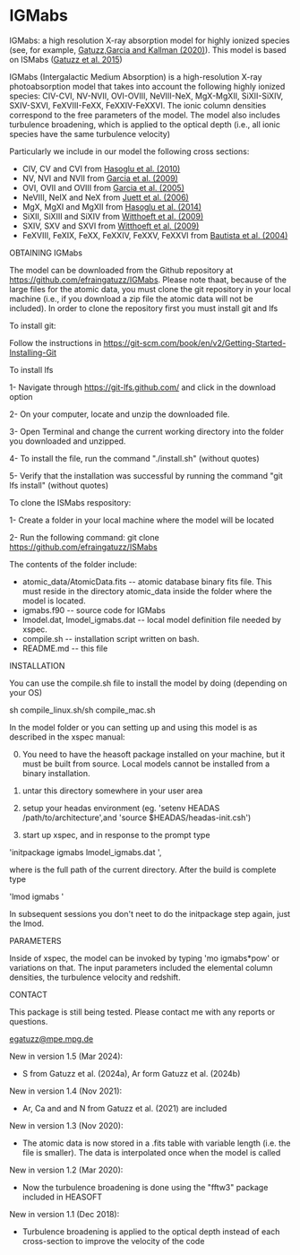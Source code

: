 # IGMabs

IGMabs: a high resolution X-ray absorption model for highly ionized species (see, for example, [Gatuzz,Garcia and Kallman (2020)](https://ui.adsabs.harvard.edu/abs/2019MNRAS.483L..75G/abstract)). This model is based on ISMabs ([Gatuzz et al. 2015](https://ui.adsabs.harvard.edu/abs/2015ApJ...800...29G/abstract))

IGMabs (Intergalactic Medium Absorption) is a high-resolution X-ray photoabsorption model that takes into account the following highly ionized species: CIV-CVI, NV-NVII, OVI-OVIII, NeVIII-NeX, MgX-MgXII, SiXII-SiXIV, SXIV-SXVI, FeXVIII-FeXX, FeXXIV-FeXXVI. The ionic column densities correspond to the free parameters of the model. The model also includes turbulence broadening, which is applied to the optical depth (i.e., all ionic species have the same turbulence velocity)

Particularly we include in our model the following cross sections:

- CIV, CV and CVI from [Hasoglu et al. (2010)](https://ui.adsabs.harvard.edu/abs/2010ApJ...724.1296H/abstract)
- NV, NVI and NVII from [Garcia et al. (2009)](https://ui.adsabs.harvard.edu/abs/2009ApJS..185..477G/abstract)
- OVI, OVII and OVIII from [Garcia et al. (2005)](https://ui.adsabs.harvard.edu/abs/2005ApJS..158...68G/abstract) 
- NeVIII, NeIX and NeX from [Juett et al. (2006)](https://ui.adsabs.harvard.edu/abs/2006ApJ...648.1066J/abstract)
- MgX, MgXI and MgXII from [Hasoglu et al. (2014)](https://ui.adsabs.harvard.edu/abs/2014ApJS..214....8H/abstract)
- SiXII, SiXIII and SiXIV from [Witthoeft et al. (2009)](https://ui.adsabs.harvard.edu/abs/2009ApJS..182..127W/abstract)
- SXIV, SXV and SXVI from [Witthoeft et al. (2009)](https://ui.adsabs.harvard.edu/abs/2009ApJS..182..127W/abstract)
- FeXVIII, FeXIX, FeXX, FeXXIV, FeXXV, FeXXVI from [Bautista et al. (2004)](https://ui.adsabs.harvard.edu/abs/2004A%26A...418.1171B/abstract)
 

OBTAINING IGMabs

The model can be downloaded from the Github repository at https://github.com/efraingatuzz/IGMabs. Please note thaat, because of the large files for the atomic data, you must clone the git repository in your local machine (i.e., if you download a zip file the atomic data will not be included). In order to clone the repository first you must install git and lfs

To install git:

Follow the instructions in https://git-scm.com/book/en/v2/Getting-Started-Installing-Git

To install lfs

1- Navigate through https://git-lfs.github.com/ and click in the download option

2- On your computer, locate and unzip the downloaded file.

3- Open Terminal and change the current working directory into the folder you downloaded and unzipped.

4- To install the file, run the command "./install.sh" (without quotes)

5- Verify that the installation was successful by running the command "git lfs install" (without quotes)

To clone the ISMabs respository:

1- Create a folder in your local machine where the model will be located

2- Run the following command:
git clone https://github.com/efraingatuzz/ISMabs

The contents of the folder include:

- atomic_data/AtomicData.fits  -- atomic database binary fits file. This must reside in the directory atomic_data inside the folder where the model is located.  
- igmabs.f90 -- source code for IGMabs
- lmodel.dat, lmodel_igmabs.dat -- local model definition file needed by xspec.  
- compile.sh -- installation script written on bash.
- README.md -- this file

INSTALLATION

You can use the compile.sh file to install the model by doing (depending on your OS)

sh compile_linux.sh/sh compile_mac.sh

In the  model folder or you can setting up and using this model is as described in the xspec manual:

0) You need to have the heasoft package installed on your machine, but it must be built from source. Local models cannot be installed from a binary installation.

1) untar this directory somewhere in your user area

2) setup your headas environment (eg. 'setenv HEADAS /path/to/architecture',and 'source \$HEADAS/headas-init.csh')

3) start up xspec, and in response to the prompt type 

'initpackage igmabs lmodel_igmabs.dat <path-to-current-directory>',

where <path-to-current-directory> is the full path of the current directory. After the build is complete type 

'lmod igmabs <path-to-current-directory>'

In subsequent  sessions you don't neet to do the initpackage step again, just the lmod.

PARAMETERS

Inside of xspec, the model can be invoked by typing 'mo igmabs*pow' or variations on that. The input parameters included the elemental column densities, the turbulence velocity and redshift. 

CONTACT

This package is still being tested. Please contact me with any reports or questions.

egatuzz@mpe.mpg.de

New in version 1.5 (Mar 2024): 
- S from Gatuzz et al. (2024a), Ar form Gatuzz et al. (2024b) 

New in version 1.4 (Nov 2021): 
- Ar, Ca and and N from Gatuzz et al. (2021) are included 

New in version 1.3 (Nov 2020): 
 - The atomic data is now stored in a .fits table with variable length (i.e. the file is smaller). The data is interpolated once when the model is called

New in version 1.2 (Mar 2020): 
 - Now the turbulence broadening is done using the "fftw3" package included in HEASOFT

New in version 1.1 (Dec 2018): 
 - Turbulence broadening is applied to the optical depth instead of each cross-section to improve the velocity of the code

